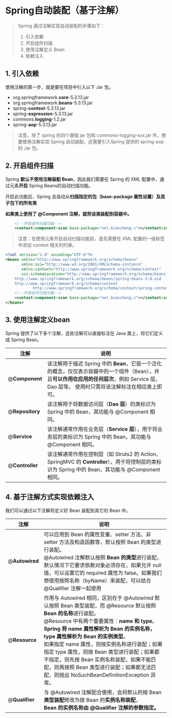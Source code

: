 # Spring自动装配（基于注解）

> Spring 通过注解实现自动装配的步骤如下：
>
> 1. 引入依赖
> 2. 开启组件扫描
> 3. 使用注解定义 Bean
> 4. 依赖注入



## 1. 引入依赖

使用注解的第一步，就是要在项目中引入以下 Jar 包。

- org.springframework.**core**-5.3.13.jar
- org.springframework.**beans**-5.3.13.jar
- spring-**context**-5.3.13.jar
- spring-**expression**-5.3.13.jar
- commons.**logging**-1.2.jar
- spring-**aop**-5.3.13.jar

> 注意，除了 spring 的四个基础 jar 包和 commons-logging-xxx.jar 外，想要使用注解实现 Spring 自动装配，还需要引入Spring 提供的 spring-aop 的 Jar 包。



## 2. 开启组件扫描

Spring **默认不使用注解装配 Bean**，因此我们需要在 Spring 的 XML 配置中，通过<context : componet-scan>元素**开启** Spring Beans的自动扫描功能。

开启此功能后，Spring 会自动从**扫描指定的包（base-package 属性设置）及其子包下的所有类**

**如果类上使用了 @Component 注解，就将该类装配到容器中。**

```xml
    <!--开启组件扫描功能-->
    <context:component-scan base-package="net.biancheng.c"></context:component-scan>
```

> 注意：在使用<context : componet-scan>元素开启自动扫描功能前，首先需要在 XML 配置的一级标签 <beans> 中添加 context 相关的约束。

```xml
<?xml version="1.0" encoding="UTF-8"?>
<beans xmlns="http://www.springframework.org/schema/beans"
       xmlns:xsi="http://www.w3.org/2001/XMLSchema-instance"
       xmlns:context="http://www.springframework.org/schema/context"
       xsi:schemaLocation="http://www.springframework.org/schema/beans
    http://www.springframework.org/schema/beans/spring-beans-3.0.xsd
    http://www.springframework.org/schema/context
            http://www.springframework.org/schema/context/spring-context.xsd">
    <!--开启组件扫描功能-->
    <context:component-scan base-package="net.biancheng.c"></context:component-scan>
</beans>
```



## 3. 使用注解定义bean

Spring 提供了以下多个注解，这些注解可以直接标注在 Java 类上，将它们定义成 Spring Bean。

| 注解            | 说明                                                         |
| --------------- | ------------------------------------------------------------ |
| @**Component**  | 该注解用于描述 Spring 中的 **Bean**，它是一个泛化的概念，仅仅表示容器中的一个组件（Bean），并且**可以作用在应用的任何层次**，例如 Service 层、Dao 层等。  使用时只需将该注解标注在相应类上即可。 |
| @**Repository** | 该注解用于将数据访问层（**Dao 层**）的类标识为 Spring 中的 Bean，其功能与 @Component 相同。 |
| @**Service**    | 该注解通常作用在业务层（**Service 层**），用于将业务层的类标识为 Spring 中的 Bean，其功能与 @Component 相同。 |
| @**Controller** | 该注解通常作用在控制层（如 Struts2 的 Action、SpringMVC 的 **Controller**），用于将控制层的类标识为 Spring 中的 Bean，其功能与 @Component 相同。 |



## 4. 基于注解方式实现依赖注入

我们可以通过以下注解将定义好 Bean 装配到其它的 Bean 中。



| 注解           | 说明                                                         |
| -------------- | ------------------------------------------------------------ |
| @**Autowired** | 可以应用到 Bean 的属性变量、setter 方法、非 setter 方法及构造函数等，默认按照 Bean 的类型进行装配。  <br />@Autowired 注解默认按照 **Bean 的类型**进行装配，默认情况下它要求依赖对象必须存在，如果允许 null 值，可以设置它的 required 属性为 false。如果我们想使用按照名称（byName）来装配，可以结合 @Qualifier 注解一起使用 |
| @**Resource**  | 作用与 Autowired 相同，区别在于 @Autowired 默认按照 Bean 类型装配，而 @Resource 默认按照 **Bean 的名称**进行装配。  <br />@Resource 中有两个重要属性：**name 和 type**。<br /> **Spring 将 name 属性解析为 Bean 的实例名称，type 属性解析为 Bean 的实例类型**。<br />如果指定 name 属性，则按实例名称进行装配；如果指定 type 属性，则按 Bean 类型进行装配；如果都不指定，则先按 Bean 实例名称装配，如果不能匹配，则再按照 Bean 类型进行装配；如果都无法匹配，则抛出 NoSuchBeanDefinitionException 异常。 |
| @**Qualifier** | 与 @Autowired 注解配合使用，会将默认的按 Bean **类型装配**修改为按 Bean 的**实例名称装配**，<br />**Bean 的实例名称由 @Qualifier 注解的参数指定。** |

